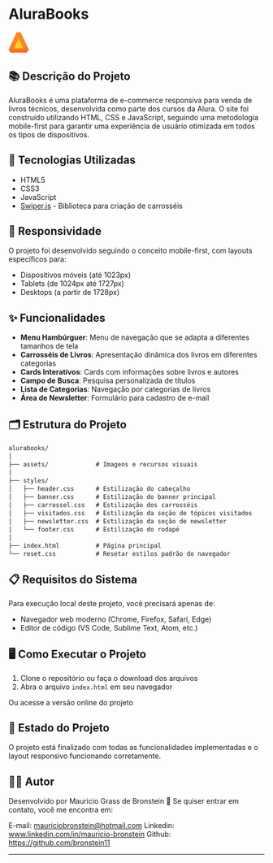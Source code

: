 # AluraBooks

![AluraBooks Logo](assets/Logo.png)

## 📚 Descrição do Projeto

AluraBooks é uma plataforma de e-commerce responsiva para venda de livros técnicos, desenvolvida como parte dos cursos da Alura. O site foi construído utilizando HTML, CSS e JavaScript, seguindo uma metodologia mobile-first para garantir uma experiência de usuário otimizada em todos os tipos de dispositivos.

## 🚀 Tecnologias Utilizadas

- HTML5
- CSS3
- JavaScript
- [Swiper.js](https://swiperjs.com/) - Biblioteca para criação de carrosséis

## 📱 Responsividade

O projeto foi desenvolvido seguindo o conceito mobile-first, com layouts específicos para:
- Dispositivos móveis (até 1023px)
- Tablets (de 1024px até 1727px)
- Desktops (a partir de 1728px)

## ✨ Funcionalidades

- **Menu Hambúrguer**: Menu de navegação que se adapta a diferentes tamanhos de tela
- **Carrosséis de Livros**: Apresentação dinâmica dos livros em diferentes categorias
- **Cards Interativos**: Cards com informações sobre livros e autores
- **Campo de Busca**: Pesquisa personalizada de títulos
- **Lista de Categorias**: Navegação por categorias de livros
- **Área de Newsletter**: Formulário para cadastro de e-mail

## 🗂️ Estrutura do Projeto

```
alurabooks/
│
├── assets/             # Imagens e recursos visuais
│
├── styles/
│   ├── header.css      # Estilização do cabeçalho
│   ├── banner.css      # Estilização do banner principal
│   ├── carrossel.css   # Estilização dos carrosséis
│   ├── visitados.css   # Estilização da seção de tópicos visitados
│   ├── newsletter.css  # Estilização da seção de newsletter
│   └── footer.css      # Estilização do rodapé
│
├── index.html          # Página principal
└── reset.css           # Resetar estilos padrão do navegador
```

## 📋 Requisitos do Sistema

Para execução local deste projeto, você precisará apenas de:

- Navegador web moderno (Chrome, Firefox, Safari, Edge)
- Editor de código (VS Code, Sublime Text, Atom, etc.)

## 🖥️ Como Executar o Projeto

1. Clone o repositório ou faça o download dos arquivos
2. Abra o arquivo `index.html` em seu navegador

Ou acesse a versão online do projeto


## 🎯 Estado do Projeto

O projeto está finalizado com todas as funcionalidades implementadas e o layout responsivo funcionando corretamente.


## 👩‍💻 Autor
Desenvolvido por Mauricio Grass de Bronstein 👋
Se quiser entrar em contato, você me encontra em:

E-mail: mauriciobronstein@hotmail.com
Linkedin: www.linkedin.com/in/mauricio-bronstein
Github: https://github.com/bronstein11



---

